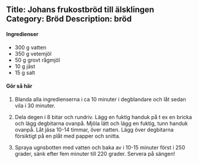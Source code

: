 Title: Johans frukostbröd till älsklingen
Category: Bröd
Description: bröd
---

#### Ingredienser

* 300 g vatten
* 350 g vetemjöl
* 50 g grovt rågmjöl
* 10 g jäst
* 15 g salt

#### Gör så här

1. Blanda alla ingredienserna i ca 10 minuter i degblandare och låt sedan vila i 30 minuter.

2. Dela degen i 8 bitar och rundriv. Lägg en fuktig handuk på t ex en bricka och lägg degbitarna ovanpå. Mjöla lätt och lägg en fuktig, tunn handuk ovanpå. Låt jäsa 10-14 timmar, över natten. Lägg över degbitarna försiktigt på en plåt med papper och snitta.

3. Spraya ugnsbotten med vatten och baka av i 10-15 minuter först i 250 grader, sänk efter fem minuter till 220 grader. Servera på sängen!